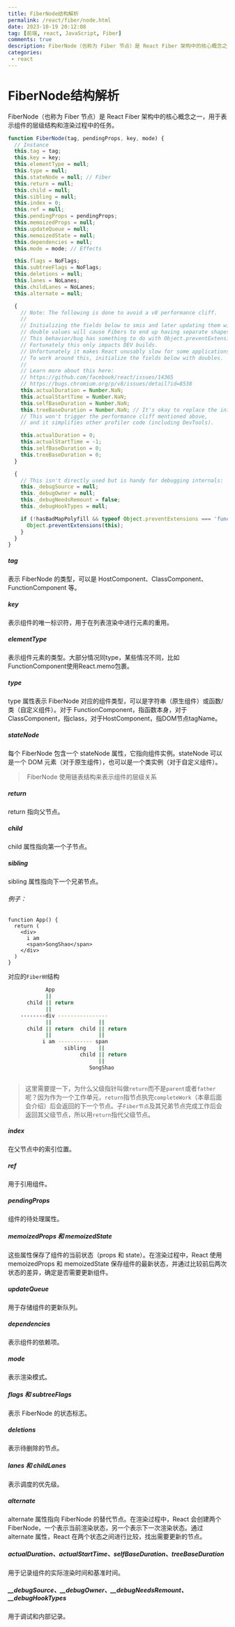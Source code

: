 ```yaml
---
title: FiberNode结构解析
permalink: /react/fiber/node.html
date: 2023-10-19 20:12:08
tag: [前端, react, JavaScript, Fiber]
comments: true
description: FiberNode（也称为 Fiber 节点）是 React Fiber 架构中的核心概念之一，用于表示组件的层级结构和渲染过程中的任务。
categories: 
 - react
---
```


# FiberNode结构解析

FiberNode（也称为 Fiber 节点）是 React Fiber 架构中的核心概念之一，用于表示组件的层级结构和渲染过程中的任务。
<!-- more -->


```javascript
function FiberNode(tag, pendingProps, key, mode) {
  // Instance
  this.tag = tag;
  this.key = key;
  this.elementType = null;
  this.type = null;
  this.stateNode = null; // Fiber
  this.return = null;
  this.child = null;
  this.sibling = null;
  this.index = 0;
  this.ref = null;
  this.pendingProps = pendingProps;
  this.memoizedProps = null;
  this.updateQueue = null;
  this.memoizedState = null;
  this.dependencies = null;
  this.mode = mode; // Effects

  this.flags = NoFlags;
  this.subtreeFlags = NoFlags;
  this.deletions = null;
  this.lanes = NoLanes;
  this.childLanes = NoLanes;
  this.alternate = null;

  {
    // Note: The following is done to avoid a v8 performance cliff.
    //
    // Initializing the fields below to smis and later updating them with
    // double values will cause Fibers to end up having separate shapes.
    // This behavior/bug has something to do with Object.preventExtension().
    // Fortunately this only impacts DEV builds.
    // Unfortunately it makes React unusably slow for some applications.
    // To work around this, initialize the fields below with doubles.
    //
    // Learn more about this here:
    // https://github.com/facebook/react/issues/14365
    // https://bugs.chromium.org/p/v8/issues/detail?id=8538
    this.actualDuration = Number.NaN;
    this.actualStartTime = Number.NaN;
    this.selfBaseDuration = Number.NaN;
    this.treeBaseDuration = Number.NaN; // It's okay to replace the initial doubles with smis after initialization.
    // This won't trigger the performance cliff mentioned above,
    // and it simplifies other profiler code (including DevTools).

    this.actualDuration = 0;
    this.actualStartTime = -1;
    this.selfBaseDuration = 0;
    this.treeBaseDuration = 0;
  }

  {
    // This isn't directly used but is handy for debugging internals:
    this._debugSource = null;
    this._debugOwner = null;
    this._debugNeedsRemount = false;
    this._debugHookTypes = null;

    if (!hasBadMapPolyfill && typeof Object.preventExtensions === 'function') {
      Object.preventExtensions(this);
    }
  }
}
```

#### 

##### tag

表示 FiberNode 的类型，可以是 HostComponent、ClassComponent、FunctionComponent 等。

##### key

表示组件的唯一标识符，用于在列表渲染中进行元素的重用。

##### elementType

表示组件元素的类型。大部分情况同type，某些情况不同，比如FunctionComponent使用React.memo包裹。

##### type

type 属性表示 FiberNode 对应的组件类型，可以是字符串（原生组件）或函数/类（自定义组件）。对于 FunctionComponent，指函数本身，对于ClassComponent，指class，对于HostComponent，指DOM节点tagName。

##### stateNode

每个 FiberNode 包含一个 stateNode 属性，它指向组件实例。stateNode 可以是一个 DOM 元素（对于原生组件），也可以是一个类实例（对于自定义组件）。



> ​	FiberNode 使用链表结构来表示组件的层级关系

##### return

return 指向父节点。

#####   child

  child 属性指向第一个子节点。

##### sibling

  sibling 属性指向下一个兄弟节点。

###### 例子：

```react
function App() {
  return (
    <div>
      i am
      <span>SongShao</span>
    </div>
  )
}

```

对应的`Fiber树`结构

```sh
		    App
		    ||
	  child || return
			||
    --------div ----------------
	        ||  			 ||
	  child || return  child || return 
            ||				 ||
           i am ----------- span
                  sibling    ||
              		   child || return
              		 	     ||
              		      SongShao
       
```

> 这里需要提一下，为什么父级指针叫做`return`而不是`parent`或者`father`呢？因为作为一个工作单元，`return`指节点执完`completeWork`（本章后面会介绍）后会返回的下一个节点。子`Fiber节点`及其兄弟节点完成工作后会返回其父级节点，所以用`return`指代父级节点。

##### index

在父节点中的索引位置。

##### ref

用于引用组件。

##### pendingProps

组件的待处理属性。

##### memoizedProps 和 memoizedState

这些属性保存了组件的当前状态（props 和 state）。在渲染过程中，React 使用 memoizedProps 和 memoizedState 保存组件的最新状态，并通过比较前后两次状态的差异，确定是否需要更新组件。

##### updateQueue

用于存储组件的更新队列。

##### dependencies

表示组件的依赖项。

##### mode

表示渲染模式。

##### flags 和 subtreeFlags

表示 FiberNode 的状态标志。

##### deletions

表示待删除的节点。

##### lanes 和 childLanes

表示调度的优先级。

##### alternate

alternate 属性指向 FiberNode 的替代节点。在渲染过程中，React 会创建两个 FiberNode，一个表示当前渲染状态，另一个表示下一次渲染状态。通过 alternate 属性，React 在两个状态之间进行比较，找出需要更新的节点。

##### actualDuration、actualStartTime、selfBaseDuration、treeBaseDuration

用于记录组件的实际渲染时间和基准时间。

##### __debugSource、__debugOwner、__debugNeedsRemount、__debugHookTypes

用于调试和内部记录。